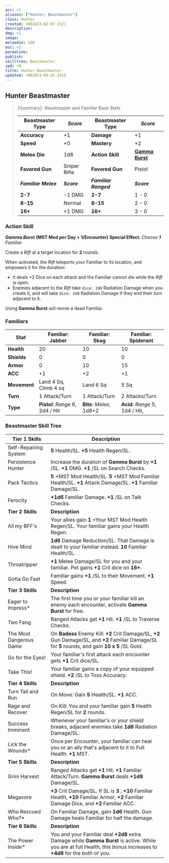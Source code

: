 ```yaml
---
acc: +1
aliases: ["Hunter: Beastmaster"]
class: Hunter
created: +002023-02-07 2321
description: 
dmg: +1
image: 
meleedie: 1d8
mst: +2
permalink: 
publish: 
skilltree: Beastmaster
spd: +0
title: Hunter Beastmaster
updated: +002023-04-25 2414
---
```


## Hunter Beastmaster

>[!summary]- Beastmaster and Familiar Base Stats
>
> | **Beastmaster Type** | ***Score***      | **Beastmaster Type**  | ***Score***                      |
> | -------------------- | ------------ | --------------------- | ---------------------------- |
> | **Accuracy**         | +1           | **Damage**            | +1                           |
> | **Speed**            | +0           | **Mastery**           | +2                           |
> | **Melee Die**        | 1d8          | **Action Skill**      | **[Gamma Burst](Gamma%20Burst.md)** |
> | **Favored Gun**      | Sniper Rifle | **Favored Gun**       | Pistol                       |
> | ***Familiar Melee*** | ***Score***      | ***Familiar Ranged*** | ***Score***                      |
> | **2-7**              | -1 DMG       | **2-7**                   | 1 - 0                          |
> | **8-15**             | Normal       | **8-15**                  | 2 - 0                          |
> | **16+**              | +1 DMG       | **16+**                   | 3 - 0                             |
>

### Action Skill

***Gamma Burst***
**(MST Mod per Day + 1/Encounter)**
**Special Effect:** *Choose **1** Familiar*

Create a *Rift* at a target location for **2** rounds.

When activated, the *Rift* teleports your Familiar to its location, and empowers it for the duration:
- It deals +2 Dice on each attack and the Familiar cannot die while the *Rift* is open.
- Enemies adjacent to the *Rift* take `dice: 2d8` Radiation Damage when you create it, and will take `dice: 2d8` Radiation Damage if they end their turn adjacent to it.

Using **Gamma Burst** will revive a dead Familiar.

### Familiars

| **Stat**     | **Familiar: Jabber**             | **Familiar: Skag**       | **Familiar: Spiderant** |
| ------------ | -------------------------------- | ------------------------ | ----------------------- |
| **Health**   | 20                               | 10                       | 10                        |
| **Shields**  | 0                                | 0                        |   0                      |
| **Armor**    | 0                                | 10                       |    15                     |
| **ACC**      | +1                               | +2                       | +1                      |
| **Movement** | Land 4 Sq, Climb 4 sq            | Land 6 Sq                |      5 Sq                   |
| **Turn**     | 1 Attack/Turn                    | 1 Attack/Turn            |          2 Attacks/Turn               |
| **Type**     | **Pistol**: *Range* 6, 2d4 / Hit | **Bite**: *Melee*, 1d8+2 | **Acid**: *Range* 5, 1d4 / Hit,                         |

### Beastmaster Skill Tree

| **Tier 1 Skills** | **Description** |
| --- | --- |
| Self-Repairing System | **5** Health/SL. **+5** Health Regen/SL. |
| Persistence Hunter | Increase the duration of **Gamma Burst** by **+1** /SL. **+1** DMG. **+1** /SL on Search Checks. |
| Pack Tactics | **5** +MST Mod Health/SL. **5** +MST Mod Familiar Health/SL. **+1** Attack Damage/SL. **+1** Familiar Damage/SL. |
| Ferocity | **+1d6** Familiar Damage. **+1** /SL on Talk Checks. |
| **Tier 2 Skills** | **Description** |
| All my BFF's | Your allies gain **1** +Your MST Mod Health Regen/SL. Your familiar gains your Health Regen. |
| Hive Mind | **1d6** Damage Reduction/SL. That Damage is dealt to your familiar instead. **10** Familiar Health/SL. |
| Throatripper | **+1** Melee Damage/SL for you and your familiar. Pet gains **+1** Crit dice on **16+**. |
| Gotta Go Fast | Familiar gains **+1** /SL to their Movement. **+1** Speed. |
| **Tier 3 Skills** | **Description** |
| Eager to Impress\* | The first time you or your familiar kill an enemy each encounter, activate **Gamma Burst** for free. |
| Two Fang | Ranged Attacks get **+1** Hit. **+1** /SL to Traverse Checks. |
| The Most Dangerous Game | On **Badass** Enemy Kill: **+2** Crit Damage/SL, **+2** Gun Damage/SL, and **+2** Familiar Damage/SL for **5** rounds, and gain **10 x 5** /SL Gold. |
| Go for the Eyes! | Your familiar's first attack each encounter gets **+1** Crit dice/SL. |
| Take This! | Your familiar gains a copy of your equipped shield. **+2** /SL to Toss Accuracy. |
| **Tier 4 Skills** | **Description** |
| Turn Tail and Run | On Move: Gain **5** Health/SL. **+1** ACC. |
| Rage and Recover | On Kill: You and your familiar gain **5** Health Regen/SL for **2** rounds. |
| Success Imminent | Whenever your familiar's or your shield breaks, adjacent enemies take **1d8** Radiation Damage/SL. |
| Lick the Wounds\* | Once per Encounter, your familiar can heal you or an ally that's adjacent to it to Full Health. **+1** MST. |
| **Tier 5 Skills** | **Description** |
| Grim Harvest | Ranged Attacks get **+1** Hit. **+1** Familiar Attack/Turn. **Gamma Burst** deals **+1d8** Damage/SL. |
| Megavore | **+3** Crit Damage/SL. If SL is **3** , **+10** Familiar Health, **+10** Familiar Armor, **+2** Familiar Damage Dice, and **+2** Familiar ACC. |
| Who Rescued Who?\* | On Familiar Damage, gain **1d6** Health. Gun Damage heals Familiar for half the damage. |
| **Tier 6 Skills** | **Description** |
| The Power Inside\* | You and your Familiar deal **+2d8** extra Damage while **Gamma Burst** is active. While you are at full Health, this bonus increases to **+4d8** for the both of you. |
